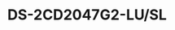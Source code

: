 ---
id: 28
title: "DS-2CD2047G2-LU/SL"
slug: "DS-2CD2047G2-LU/SL"
subTitle: "4 MP ColorVu Strobe Light Mini Bullet Network Camera"
category: "networkcamera"
imgCard: "/src/assets/images/networkcamera/DS-2CD2047G2-LUSL/DS-2CD2047G2-LUSL-1.png"
imgAlt: "DS-2CD2047G2-LU/SL"
thumbnails: [
  "/src/assets/images/networkcamera/DS-2CD2047G2-LUSL/DS-2CD2047G2-LUSL-1.png",
  "/src/assets/images/networkcamera/DS-2CD2047G2-LUSL/DS-2CD2047G2-LUSL-2.png",
  "/src/assets/images/networkcamera/DS-2CD2047G2-LUSL/DS-2CD2047G2-LUSL-3.png",
  "/src/assets/images/networkcamera/DS-2CD2047G2-LUSL/DS-2CD2047G2-LUSL-4.png",
]
features: [
  "4 MP high-resolution imaging",
  "H.265+ compression for efficient storage",
  "130 dB WDR for clear images in backlit environments",
  "Deep learning for human and vehicle classification",
  "24/7 colorful imaging",
  "Active strobe light and audio alarm to deter intruders",
  "Real-time security with built-in two-way audio",
  "IP67 water and dust resistance",
]
rating: 4
reviewCount: 50
specifications: {
  Camera: {
    Image_Sensor: "1/1.8\" Progressive Scan CMOS",
    Max_Resolution: "2688 × 1520",
    Min_Illumination: "Color: 0.0005 Lux @ (F1.0, AGC ON), 0 Lux with white light",
    Shutter_Time: "1/3 s to 1/100,000 s",
    Angle_Adjustment: "Pan: 0° to 360°, Tilt: 0° to 90°, Rotate: 0° to 360°"
  },
  Lens: {
    Focal_Length_FOV: {
      "2.8 mm": "Horizontal FOV 111.9°, Vertical FOV 60.5°, Diagonal FOV 133.6°",
      "4 mm": "Horizontal FOV 95.2°, Vertical FOV 50.6°, Diagonal FOV 114.7°",
      "6 mm": "Horizontal FOV 58.4°, Vertical FOV 31°, Diagonal FOV 68.7°"
    },
    Lens_Mount: "M16",
    Iris_Type: "Fixed",
    Aperture: "F1.0",
    Depth_of_Field: {
      "2.8 mm": "3.1 m to ∞",
      "4 mm": "5.4 m to ∞",
      "6 mm": "12.1 m to ∞"
    }
  },
  Video: {
    Main_Stream: {
      "50_Hz": "25 fps (2688 × 1520, 1920 × 1080, 1280 × 720)",
      "60_Hz": "30 fps (2688 × 1520, 1920 × 1080, 1280 × 720)"
    },
    Sub_Stream: {
      "50_Hz": "25 fps (1280 × 720, 640 × 480, 640 × 360)",
      "60_Hz": "30 fps (1280 × 720, 640 × 480, 640 × 360)"
    },
    Third_Stream: {
      "50_Hz": "10 fps (1920 × 1080, 1280 × 720, 640 × 480, 640 × 360)",
      "60_Hz": "10 fps (1920 × 1080, 1280 × 720, 640 × 480, 640 × 360)"
    },
    Video_Compression: {
      Main_Stream: "H.265/H.264/H.265+/H.264+",
      Sub_Stream: "H.265/H.264/MJPEG",
      Third_Stream: "H.265/H.264"
    },
    Video_Bit_Rate: "32 Kbps to 8 Mbps",
    H264_Type: "Baseline Profile/Main Profile/High Profile",
    H265_Type: "Main Profile",
    Bit_Rate_Control: "CBR/VBR",
    Scalable_Video_Coding: "H.265 and H.264 encoding",
    Region_of_Interest: "1 fixed region for main stream and sub-stream"
  },
  Audio: {
    Audio_Compression: "G.711ulaw/G.711alaw/G.722.1/G.726/MP2L2/PCM/MP3/AAC-LC",
    Audio_Bit_Rate: "64 Kbps (G.711ulaw/G.711alaw)/16 Kbps (G.722.1)/16 Kbps (G.726)/32 to 192 Kbps (MP2L2)/8 to 320 Kbps (MP3)/16 to 64 Kbps (AAC-LC)",
    Audio_Sampling_Rate: "8 kHz/16 kHz/32 kHz/44.1 kHz/48 kHz",
    Environment_Noise_Filtering: "Yes"
  }
}
---